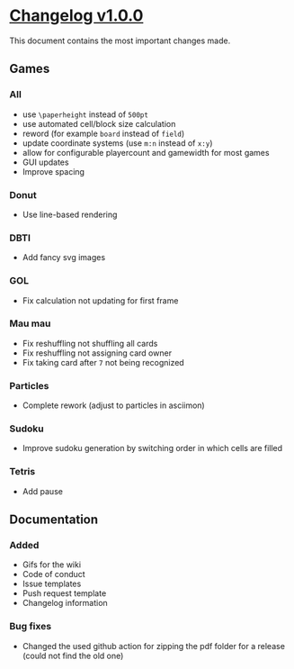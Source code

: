 # [Changelog v1.0.0](changelogs/v1.0.0.md)

This document contains the most important changes made.

## Games

### All

- use `\paperheight` instead of `500pt`
- use automated cell/block size calculation
- reword (for example `board` instead of `field`)
- update coordinate systems (use `m:n` instead of `x:y`)
- allow for configurable playercount and gamewidth for most games
- GUI updates
- Improve spacing

### Donut

- Use line-based rendering

### DBTI

- Add fancy svg images

### GOL

- Fix calculation not updating for first frame

### Mau mau

- Fix reshuffling not shuffling all cards
- Fix reshuffling not assigning card owner
- Fix taking card after `7` not being recognized

### Particles

- Complete rework (adjust to particles in asciimon)

### Sudoku

- Improve sudoku generation by switching order in which cells are filled

### Tetris

- Add pause

## Documentation

### Added

- Gifs for the wiki
- Code of conduct
- Issue templates
- Push request template
- Changelog information

### Bug fixes

- Changed the used github action for zipping the pdf folder for a release (could not find the old one)
